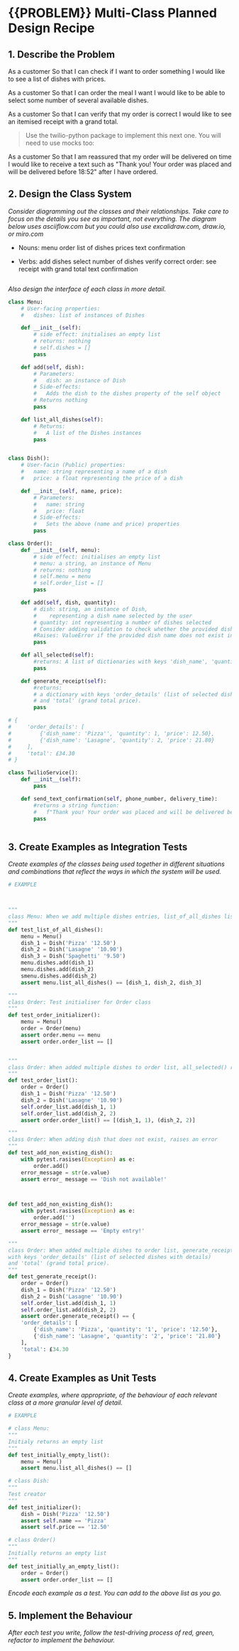 # {{PROBLEM}} Multi-Class Planned Design Recipe

## 1. Describe the Problem

As a customer
So that I can check if I want to order something
I would like to see a list of dishes with prices.

As a customer
So that I can order the meal I want
I would like to be able to select some number of several available dishes.

As a customer
So that I can verify that my order is correct
I would like to see an itemised receipt with a grand total.

>Use the twilio-python package to implement this next one. You will need to use mocks too:

As a customer
So that I am reassured that my order will be delivered on time
I would like to receive a text such as "Thank you! Your order was placed and will be delivered before 18:52" after I have ordered.

## 2. Design the Class System

_Consider diagramming out the classes and their relationships. Take care to
focus on the details you see as important, not everything. The diagram below
uses asciiflow.com but you could also use excalidraw.com, draw.io, or miro.com_

* Nouns:
menu
order
list of dishes
prices
text confirmation


* Verbs:
add dishes
select number of dishes
verify correct order: see receipt with grand total
text confirmation

```

```

_Also design the interface of each class in more detail._

```python
class Menu:
    # User-facing properties:
    #   dishes: list of instances of Dishes

    def __init__(self):
        # side effect: initialises an empty list
        # returns: nothing
        # self.dishes = []
        pass 

    def add(self, dish):
        # Parameters:
        #   dish: an instance of Dish
        # Side-effects:
        #   Adds the dish to the dishes property of the self object
        # Returns nothing
        pass 

    def list_all_dishes(self):
        # Returns:
        #   A list of the Dishes instances
        pass 


class Dish():
    # User-facin (Public) properties:
    #   name: string representing a name of a dish
    #   price: a float representing the price of a dish

    def __init__(self, name, price):
        # Parameters:
        #   name: string
        #   price: float
        # Side-effects:
        #   Sets the above (name and price) properties
        pass 

class Order():
    def __init__(self, menu):
        # side effect: initialises an empty list
        # menu: a string, an instance of Menu
        # returns: nothing
        # self.menu = menu
        # self.order_list = []
        pass

    def add(self, dish, quantity):
        # dish: string, an instance of Dish, 
        #    representing a dish name selected by the user
        # quantity: int representing a number of dishes selected
        # Consider adding validation to check whether the provided dish name exists in the menu before adding it to the order.
        #Raises: ValueError if the provided dish name does not exist in the menu.
        pass

    def all_selected(self):
        #returns: A list of dictionaries with keys 'dish_name', 'quantity', and 'price'.
        pass

    def generate_receipt(self):
        #returns:
        # a dictionary with keys 'order_details' (list of selected dishes with details)
        # and 'total' (grand total price).
        pass

# {
#     'order_details': [
#         {'dish_name': 'Pizza'', 'quantity': 1, 'price': 12.50},
#         {'dish_name': 'Lasagne', 'quantity': 2, 'price': 21.80}
#     ],
#     'total': £34.30
# }

class TwilioService():
    def __init__(self):
        pass

    def send_text_confirmation(self, phone_number, delivery_time):
        #returns a string function:
        #   f"Thank you! Your order was placed and will be delivered before {delivery_time}"
        pass



```

## 3. Create Examples as Integration Tests

_Create examples of the classes being used together in different situations and
combinations that reflect the ways in which the system will be used._

```python
# EXAMPLE



"""
class Menu: When we add multiple dishes entries, list_of_all_dishes lists them out
"""
def test_list_of_all_dishes():
    menu = Menu()
    dish_1 = Dish('Pizza' '12.50')
    dish_2 = Dish('Lasagne' '10.90')
    dish_3 = Dish('Spaghetti' '9.50')
    menu.dishes.add(dish_1)
    menu.dishes.add(dish_2)
    smenu.dishes.add(dish_2)
    assert menu.list_all_dishes() == [dish_1, dish_2, dish_3]

"""
class Order: Test initialiser for Order class
"""
def test_order_initializer():
    menu = Menu() 
    order = Order(menu)
    assert order.menu == menu
    assert order.order_list == []


"""
class Order: When added multiple dishes to order list, all_selected() returns list of dictionaries with keys 'dish_name', 'quantity', and 'price'.
"""
def test_order_list():
    order = Order()
    dish_1 = Dish('Pizza' '12.50')
    dish_2 = Dish('Lasagne' '10.90')
    self.order_list.add(dish_1, 1)
    self.order_list.add(dish_2, 2)
    assert order.order_list() == [(dish_1, 1), (dish_2, 2)]

"""
class Order: When adding dish that does not exist, raises an error
"""
def test_add_non_existing_dish():
    with pytest.rasises(Exception) as e:
        order.add()
    error_message = str(e.value)
    assert error_ message == 'Dish not available!'



def test_add_non_existing_dish():
    with pytest.rasises(Exception) as e:
        order.add('')
    error_message = str(e.value)
    assert error_ message == 'Empty entry!'

"""
class Order: When added multiple dishes to order list, generate_receipt() returns a dictionary
with keys 'order_details' (list of selected dishes with details)
and 'total' (grand total price).
"""
def test_generate_receipt():
    order = Order()
    dish_1 = Dish('Pizza' '12.50')
    dish_2 = Dish('Lasagne' '10.90')
    self.order_list.add(dish_1, 1)
    self.order_list.add(dish_2, 2)
    assert order.generate_receipt() == {
    'order_details': [
        {'dish_name': 'Pizza', 'quantity': '1', 'price': '12.50'},
        {'dish_name': 'Lasagne', 'quantity': '2', 'price': '21.80'}
    ],
    'total': £34.30
}
```

## 4. Create Examples as Unit Tests

_Create examples, where appropriate, of the behaviour of each relevant class at
a more granular level of detail._

```python
# EXAMPLE

# class Menu:
"""
Initialy returns an empty list
"""
def test_initially_empty_list():
    menu = Menu()
    assert menu.list_all_dishes() == []

# class Dish:
"""
Test creator
"""
def test_initializer():
    dish = Dish('Pizza' '12.50')
    assert self.name == 'Pizza'
    assert self.price == '12.50'

# class Order()
"""
Initially returns an empty list
"""
def test_initially_an_empty_list():
    order = Order()
    assert order.order_list == []

```

_Encode each example as a test. You can add to the above list as you go._

## 5. Implement the Behaviour

_After each test you write, follow the test-driving process of red, green,
refactor to implement the behaviour._
